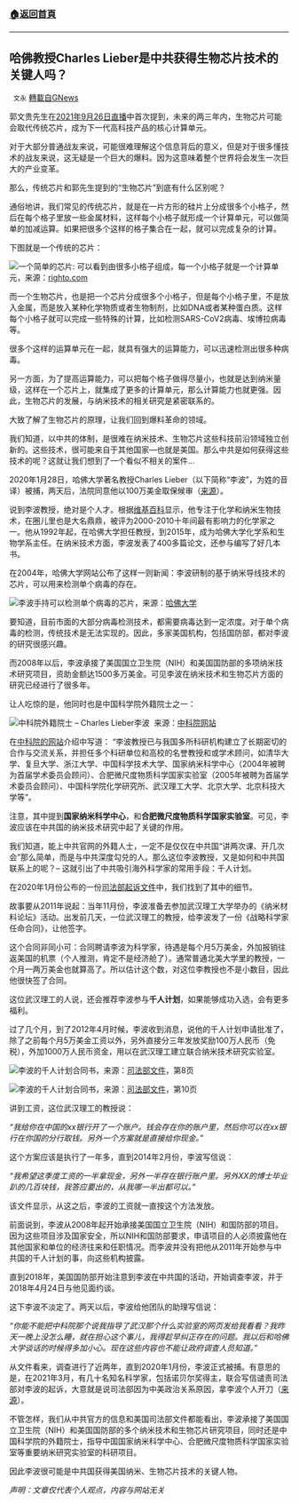 ###  [:house:返回首頁](https://github.com/ourhimalayas/txt)
---


## 哈佛教授Charles Lieber是中共获得生物芯片技术的关键人吗？
` 文永` [轉載自GNews](https://gnews.org/zh-hans/1557189/)

郭文贵先生在[2021年9月26日直播](https://gtv.org/video/id=6150769942a8af3151a5b28f)中首次提到，未来的两三年内，生物芯片可能会取代传统芯片，成为下一代高科技产品的核心计算单元。

对于大部分普通战友来说，可能很难理解这个信息背后的意义，但是对于很多懂技术的战友来说，这无疑是一个巨大的爆料。因为这意味着整个世界将会发生一次巨大的产业变革。

那么，传统芯片和郭先生提到的“生物芯片”到底有什么区别呢？

通俗地讲，我们常见的传统芯片，就是在一片方形的硅片上分成很多个小格子，然后在每个格子里放一些金属材料，这样每个小格子就形成一个计算单元，可以做简单的加减运算。如果把很多个这样的格子集合在一起，就可以完成复杂的计算。

下图就是一个传统的芯片：

![](https://assets.gnews.org/wp-content/uploads/2021/09/image-390.png)一个简单的芯片: 可以看到由很多小格子组成，每一个小格子就是一个计算单元，来源：[righto.com](http://static.righto.com/images/mmi/die.jpg)



而一个生物芯片，也是把一个芯片分成很多个小格子，但是每个小格子里，不是放入金属，而是放入某种化学物质或者生物制剂，比如DNA或者某种蛋白质。这样每个小格子就可以完成一些特殊的计算，比如检测SARS-CoV2病毒、埃博拉病毒等。

很多个这样的运算单元在一起，就具有强大的运算能力，可以迅速检测出很多种病毒。

另一方面，为了提高运算能力，可以把每个格子做得尽量小，也就是达到纳米量级，这样在一个芯片上，就集成了更多的计算单元，那么计算能力也就更强。因此，生物芯片的发展，与纳米技术的相关研究是紧密联系的。

大致了解了生物芯片的原理，让我们回到爆料革命的领域。

我们知道，以中共的体制，是很难在纳米技术、生物芯片这些科技前沿领域独立创新的。这些技术，很可能来自于其他国家—也就是美国。那么中共是如何获得这些技术的呢？这就让我们想到了一个看似不相关的案件…

2020年1月28日，哈佛大学著名教授Charles Lieber（以下简称“李波”，为姓的音译）被捕，两天后，法院同意他以100万美金取保候审（[来源](https://www.nature.com/articles/d41586-020-00291-2)）。

说到李波教授，绝对是个人才。根据[维基百科](https://en.wikipedia.org/wiki/Charles_M._Lieber)显示，他专注于化学和纳米生物技术，在圈儿里也是大名鼎鼎，被评为2000-2010十年间最有影响力的化学家之一。他从1992年起，在哈佛大学担任教授，到2015年，成为哈佛大学化学系和生物学系主任。在纳米技术方面，李波发表了400多篇论文，还参与编写了好几本书。

在2004年，哈佛大学网站公布了这样一则新闻：李波研制的基于纳米导线技术的芯片，可以用来检测单个病毒的存在。

![](https://assets.gnews.org/wp-content/uploads/2021/09/image-391.png)李波手持可以检测单个病毒的芯片，来源：[哈佛大学](https://news.harvard.edu/gazette/story/2004/10/sensor-detects-identifies-single-viruses/)

要知道，目前市面的大部分病毒检测技术，都需要病毒达到一定浓度。对于单个病毒的检测，传统技术是无法实现的。因此，多家美国机构，包括国防部，都对李波的研究很感兴趣。

而2008年以后，李波承接了美国国立卫生院（NIH）和美国国防部的多项纳米技术研究项目，资助金额达1500多万美金。可见李波在纳米技术和生物芯片方面的研究已经进行了很多年。



让人吃惊的是，他同时也是中国科学院外籍院士之一：

![](https://assets.gnews.org/wp-content/uploads/2021/09/image-392.png)中科院外籍院士 – Charles Lieber李波  来源：[中科院网站](http://casad.cas.cn/sourcedb_ad_cas/zw2/ysxx/wjysmd/201512/t20151224_4502761.html)

在[中科院的网站](http://casad.cas.cn/sourcedb_ad_cas/zw2/ysxx/wjysmd/201512/t20151224_4502761.html)介绍中写道：
“李波教授已与我国多所科研机构建立了长期密切的合作与交流关系，并担任多个科研单位和高校的名誉教授和或学术顾问，如清华大学、复旦大学、浙江大学、中国科学技术大学、国家纳米科学中心（2004年被聘为首届学术委员会顾问）、合肥微尺度物质科学国家实验室（2005年被聘为首届学术委员会顾问）、中国科学院化学研究所、武汉理工大学、北京大学、北京科技大学等”。

注意，其中提到**国家纳米科学中心**，和**合肥微尺度物质科学国家实验室**。可见，李波应该在中共国的纳米技术研究中起了关键的作用。

我们知道，能上中共官网的外籍人士，一定不是仅仅在中共国“讲两次课、开几次会”那么简单，而是与中共深度勾兑的人。那么这位李波教授，又是如何和中共国联系上的呢？– 这就引出了中共吸引海外科学家的常用手段：千人计划。

在2020年1月份公布的一份[司法部起诉文件](https://www.justice.gov/opa/press-release/file/1239796/download)中，我们找到了其中的细节。

故事要从2011年说起：当年11月份，李波准备去参加武汉理工大学举办的《纳米材料论坛》活动。出发前几天，一位武汉理工的教授，给李波发了一份《战略科学家任命合同》，让他签字。

这个合同非同小可：合同聘请李波为科学家，待遇是每个月5万美金，外加报销往返美国的机票（个人推测，肯定不是经济舱了）。通常普通北美大学里的教授，一个月一两万美金也就算高了。所以估计这个数，对这位李教授也不是小数目，因此他很快签了合同。

这位武汉理工的人说，还会推荐李波参与**千人计划**，如果能够成功入选，会有更多福利。

过了几个月，到了2012年4月时候，李波收到消息，说他的千人计划申请批准了，除了之前每个月5万美金工资以外，另外直接分三年发放奖励100万人民币（免税），外加1000万人民币资金，用以在武汉理工建立联合纳米技术研究实验室。



![](https://assets.gnews.org/wp-content/uploads/2021/09/image-393.png)李波的千人计划合同书，来源：[司法部文件](https://www.justice.gov/opa/press-release/file/1239796/download)，第8页

![](https://assets.gnews.org/wp-content/uploads/2021/09/image-394.png)李波的千人计划合同书，来源：[司法部文件](https://www.justice.gov/opa/press-release/file/1239796/download)，第10页

讲到工资，这位武汉理工的教授说：

*“我给你在中国的xx银行开了一个账户。钱会存在你的账户里，然后你可以在xx银行在你国的分行取钱。另外一个方案就是直接给你现金。”*

这个方案应该是执行了一年多，直到2014年2月份，李波写信说：

*“我希望这季度工资的一半拿现金，另外一半存在银行账户里。另外XX的博士毕业趴的几百块钱，我答应要出的，从我哪一半出都可以。”*

该文件显示，从这之后，李波的工资就一直按这个方法发放。

前面说到，李波从2008年起开始承接美国国立卫生院（NIH）和国防部的项目。因为这些项目涉及国家安全，所以NIH和国防部要求，申请项目的人必须披露他在其他国家和单位的经济往来和任职情况。而李波并没有把他从2011年开始参与中共国的千人计划的事，向这些机构披露。

直到2018年，美国国防部开始注意到李波在中共国的活动，开始调查李波，并于2018年4月24日与他见面约谈。

这下李波不淡定了。两天以后，李波给他团队的助理写信说：

*“你能不能把中科院那个说我指导了武汉那个什么实验室的网页发给我看看？我昨天一晚上没怎么睡，就在担心这个事儿，我得趁早纠正存在的问题。我以后和哈佛大学谈话的时候得多加小心。现在这些内容也不能让政府调查人员知道。”*

从文件看来，调查进行了近两年，直到2020年1月份，李波正式被捕。有意思的是，在2021年3月，有几十名知名科学家，包括诺贝尔奖得主，联合写信谴责司法部对李波的起诉，大意就是说司法部因为中美政治关系原因，拿李波个人开刀（[来源](https://www.chemistryworld.com/news/dozens-of-leading-scientists-speak-up-for-harvard-chemist-charles-lieber/4013342.article)）。



不管怎样，我们从中共官方的信息和美国司法部文件都能看出，李波承接了美国国立卫生院（NIH）和美国国防部的多个纳米技术和生物芯片研究项目，同时还是中国科学院的外籍院士，指导中国国家纳米科学中心、合肥微尺度物质科学国家实验室等重要纳米研究实验室的科研项目。

因此李波很可能是中共国获得美国纳米、生物芯片技术的关键人物。



*声明：文章仅代表个人观点，内容与网站无关*
